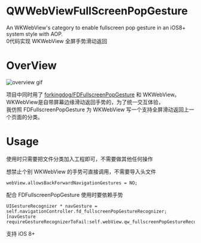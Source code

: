# QWWebViewFullScreenPopGesture
An WKWebView's category to enable fullscreen pop gesture in an iOS8+ system style with AOP.         
0代码实现 WKWebView 全屏手势滑动返回

OverView
== 
![overview gif](https://github.com/PandexLee/QWWebViewFullScreenPopGesture/blob/master/QWWebViewFullScreenPopGesture.gif)   

项目中同时用了 [forkingdog/FDFullscreenPopGesture](https://github.com/forkingdog/FDFullscreenPopGesture) 和 WKWebView。  
WKWebView是自带屏幕边缘滑动返回手势的，为了统一交互体验，   
我仿照 FDFullscreenPopGesture 为 WKWebView 写一个支持全屏滑动返回上一个页面的分类。 

Usage
==
使用时只需要把文件分类加入工程即可，不需要做其他任何操作    

想禁止个别 WKWebView 的手势可直接调用，不需要导入头文件    
```
webView.allowsBackForwardNavigationGestures = NO;
```

配合 FDFullscreenPopGesture 使用时要依赖手势  
```
UIGestureRecognizer * navGesture = self.navigationController.fd_fullscreenPopGestureRecognizer;  
[navGesture requireGestureRecognizerToFail:self.webView.qw_fullscreenPopGestureRecognizer];
```
    
支持 iOS 8+
